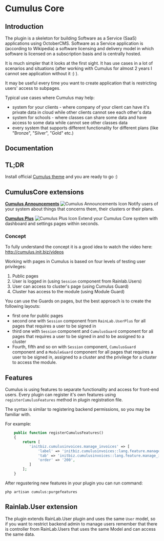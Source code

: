 # Cumulus Core

## Introduction
The plugin is a skeleton for building Software as a Service (SaaS) applications using OctoberCMS. Software as a Service application is (according to Wikipedia) a software licensing and delivery model in which software is licensed on a subscription basis and is centrally hosted.

It is much simpler that it looks at the first sight. It has use cases in a lot of scenarios and situations (after working with Cumulus for almost 2 years I cannot see application without it :) ).

It may be useful every time you want to create application that is restricting users' access to subpages.

Typical use cases where Cumulus may help:

* system for your clients - where company of your client can have it's private data in cloud while other clients cannot see each other's data
* system for schools - where classes can share some data and have access to some data while cannot see other classes data
* every system that supports different functionality for different plans (like "Bronze", "Silver", "Gold" etc.)

## Documentation

## TL;DR
Install official [Cumulus theme](https://octobercms.com/theme/initbiz-cumulus) and you are ready to go :)

## CumulusCore extensions

**[Cumulus Announcements](https://octobercms.com/plugin/initbiz-cumulusannouncements)**
![Cumulus Announcements Icon](https://octobercms.com/storage/app/uploads/public/5b0/ed4/66c/thumb_9923_64_64_0_0_auto.png)
Notify users of your system about things that concerns them, their clusters or their plans.

**[Cumulus Plus](https://octobercms.com/plugin/initbiz-cumulusplus)**
![Cumulus Plus Icon](https://octobercms.com/storage/app/uploads/public/5b2/a0e/2d7/thumb_10080_64_64_0_0_auto.png)
Extend your Cumulus Core system with dashboard and settings pages within seconds.

### Concept

To fully understand the concept it is a good idea to watch the video here: <a href="http://cumulus.init.biz/videos">http://cumulus.init.biz/videos</a>



Working with pages in Cumulus is based on four levels of testing user privileges:

1. Public pages
1. User is logged in (using `Session` component from Rainlab.Users)
1. User can access to cluster's page (using Cumulus Guard)
1. Cluster has access to the module (using Module Guard)

You can use the Guards on pages, but the best approach is to create the following layouts:
* first one for public pages
* second one with `Session` component from `RainLab.UserPlus` for all pages that requires a user to be signed in
* third one with `Session` component and `CumulusGuard` component for all pages that requires a user to be signed in and to be assigned to a cluster
* Fourth, fifth and so on with `Session` component, `CumulusGuard` component and a `ModuleGuard` component for all pages that requires a user to be signed in, assigned to a cluster and the privilege for a cluster to access the module.

## Features
Cumulus is using features to separate functionality and access for front-end users. Every plugin can register it's own features using `registerCumulusFeatures` method in plugin registration file.

The syntax is similar to registering backend permissions, so you may be familiar with.

For example:

```php
    public function registerCumulusFeatures()
    {
        return [
           'initbiz.cumulusinvoices.manage_invoices' => [
               'label' => 'initbiz.cumulusinvoices::lang.feature.manage_invoices',
               'tab' => 'initbiz.cumulusinvoices::lang.feature.manage_invoices',
               'order' => '200',
           ]
        ];
    }
```

After regustering new features in your plugin you can run command:

```php artisan cumulus:purgefeatures```


## Rainlab.User extension
The plugin extends RainLab.User plugin and uses the same `User` model, so if you want to restrict backend admin to manage users remember that there is controller from RainLab.Users that uses the same Model and can access the same data.
